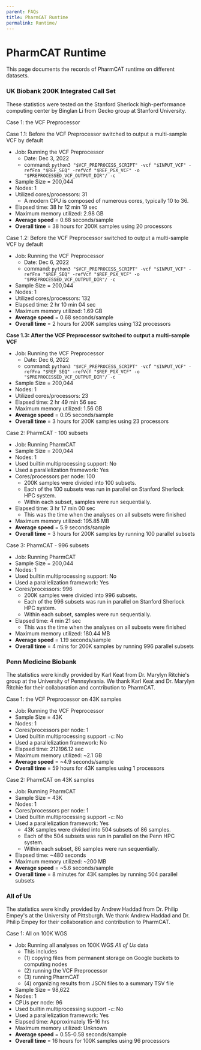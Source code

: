 ```yaml
---
parent: FAQs
title: PharmCAT Runtime
permalink: Runtime/
---
```


# PharmCAT Runtime

This page documents the records of PharmCAT runtime on different datasets.


### UK Biobank 200K Integrated Call Set
These statistics were tested on the Stanford Sherlock high-performance computing center by Binglan Li from Gecko group at Stanford University.

Case 1: the VCF Preprocessor

Case 1.1: Before the VCF Preprocessor switched to output a multi-sample VCF by default
- Job: Running the VCF Preprocessor
  - Date: Dec 3, 2022
  - command: `python3 "$VCF_PREPROCESS_SCRIPT" -vcf "$INPUT_VCF" -refFna "$REF_SEQ" -refVcf "$REF_PGX_VCF" -o "$PREPROCESSED_VCF_OUTPUT_DIR"/ -c`
- Sample Size = 200,044
- Nodes: 1
- Utilized cores/processors: 31
  - A modern CPU is composed of numerous cores, typically 10 to 36.
- Elapsed time: 38 hr 12 min 19 sec
- Maximum memory utilized: 2.98 GB
- **Average speed** = 0.68 seconds/sample
- **Overall time** = 38 hours for 200K samples using 20 processors

Case 1.2: Before the VCF Preprocessor switched to output a multi-sample VCF by default
- Job: Running the VCF Preprocessor
    - Date: Dec 6, 2022
    - command: `python3 "$VCF_PREPROCESS_SCRIPT" -vcf "$INPUT_VCF" -refFna "$REF_SEQ" -refVcf "$REF_PGX_VCF" -o "$PREPROCESSED_VCF_OUTPUT_DIR"/ -c`
- Sample Size = 200,044
- Nodes: 1
- Utilized cores/processors: 132
- Elapsed time: 2 hr 10 min 04 sec
- Maximum memory utilized: 1.69 GB
- **Average speed** = 0.68 seconds/sample
- **Overall time** = 2 hours for 200K samples using 132 processors

**Case 1.3: After the VCF Preprocessor switched to output a multi-sample VCF**
- Job: Running the VCF Preprocessor
    - Date: Dec 6, 2022
    - command: `python3 "$VCF_PREPROCESS_SCRIPT" -vcf "$INPUT_VCF" -refFna "$REF_SEQ" -refVcf "$REF_PGX_VCF" -o "$PREPROCESSED_VCF_OUTPUT_DIR"/ -c`
- Sample Size = 200,044
- Nodes: 1
- Utilized cores/processors: 23
- Elapsed time: 2 hr 49 min 56 sec
- Maximum memory utilized: 1.56 GB
- **Average speed** = 0.05 seconds/sample
- **Overall time** = 3 hours for 200K samples using 23 processors

Case 2: PharmCAT - 100 subsets
- Job: Running PharmCAT
- Sample Size = 200,044
- Nodes: 1
- Used builtin multiprocessing support: No
- Used a parallelization framework: Yes
- Cores/processors per node: 100
  - 200K samples were divided into 100 subsets.
  - Each of the 100 subsets was run in parallel on Stanford Sherlock HPC system.
  - Within each subset, samples were run sequentially.
- Elapsed time: 3 hr 17 min 00 sec
  - This was the time when the analyses on all subsets were finished
- Maximum memory utilized: 195.85 MB
- **Average speed** = 5.9 seconds/sample
- **Overall time** = 3 hours for 200K samples by running 100 parallel subsets


Case 3: PharmCAT - 996 subsets
- Job: Running PharmCAT
- Sample Size = 200,044
- Nodes: 1
- Used builtin multiprocessing support: No
- Used a parallelization framework: Yes
- Cores/processors: 996
    - 200K samples were divided into 996 subsets.
    - Each of the 996 subsets was run in parallel on Stanford Sherlock HPC system.
    - Within each subset, samples were run sequentially.
- Elapsed time: 4 min 21 sec
    - This was the time when the analyses on all subsets were finished
- Maximum memory utilized: 180.44 MB
- **Average speed** = 1.19 seconds/sample
- **Overall time** = 4 mins for 200K samples by running 996 parallel subsets


### Penn Medicine Biobank
The statistics were kindly provided by Karl Keat from Dr. Marylyn Ritchie's group at the University of Pennsylvania. We thank Karl Keat and Dr. Marylyn Ritchie for their collaboration and contribution to PharmCAT.

Case 1: the VCF Preprocessor on 43K samples
- Job: Running the VCF Preprocessor
- Sample Size = 43K
- Nodes: 1
- Cores/processors per node: 1
- Used builtin multiprocessing support `-c`: No
- Used a parallelization framework: No
- Elapsed time: 212196.12 sec
- Maximum memory utilized: ~2.1 GB
- **Average speed** = ~4.9 seconds/sample
- **Overall time** = 59 hours for 43K samples using 1 processors

Case 2: PharmCAT on 43K samples
- Job: Running PharmCAT
- Sample Size = 43K
- Nodes: 1
- Cores/processors per node: 1
- Used builtin multiprocessing support `-c`: No
- Used a parallelization framework: Yes
  - 43K samples were divided into 504 subsets of 86 samples.
  - Each of the 504 subsets was run in parallel on the Penn HPC system.
  - Within each subset, 86 samples were run sequentially.
- Elapsed time: ~480 seconds
- Maximum memory utilized: ~200 MB
- **Average speed** = ~5.6 seconds/sample
- **Overall time** = 8 minutes for 43K samples by running 504 parallel subsets


### All of Us
The statistics were kindly provided by Andrew Haddad from Dr. Philip Empey's at the University of Pittsburgh. We thank Andrew Haddad and Dr. Philip Empey for their collaboration and contribution to PharmCAT.

Case 1: All on 100K WGS
- Job: Running all analyses on 100K WGS _All of Us_ data
  - This includes
  - (1) copying files from permanent storage on Google buckets to computing nodes
  - (2) running the VCF Preprocessor
  - (3) running PharmCAT
  - (4) organizing results from JSON files to a summary TSV file
- Sample Size = 98,622
- Nodes: 1
- CPUs per node: 96
- Used builtin multiprocessing support `-c`: No
- Used a parallelization framework: Yes
- Elapsed time: Approximately 15-16 hrs
- Maximum memory utilized: Unknown
- **Average speed** = 0.55-0.58 seconds/sample
- **Overall time** = 16 hours for 100K samples using 96 processors



